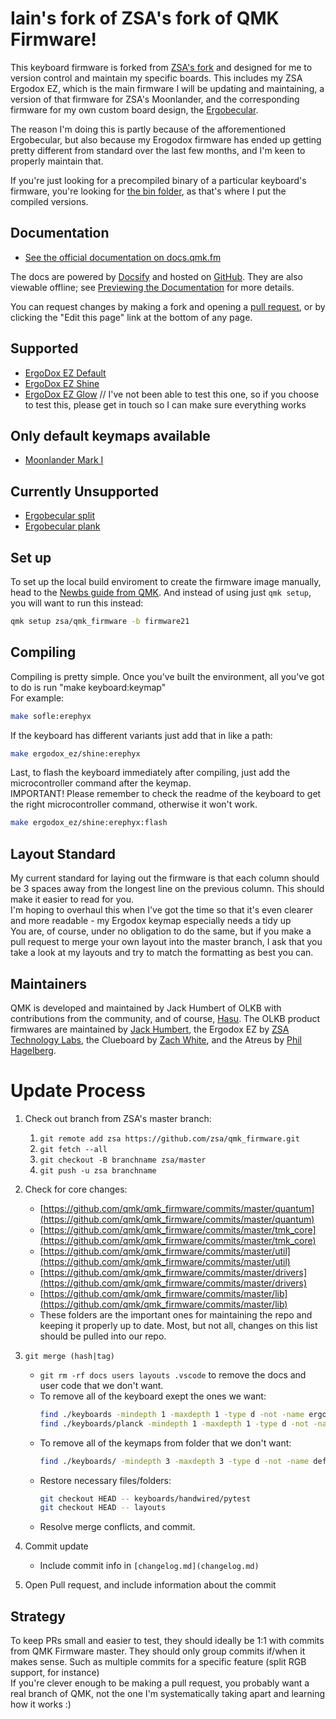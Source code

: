 # Iain's fork of ZSA's fork of QMK Firmware!

This keyboard firmware is forked from [ZSA's fork](https://github.com/zsa/qmk_firmware) and designed for me to version control and maintain my specific boards. This includes my ZSA Ergodox EZ, which is the main firmware I will be updating and maintaining, a version of that firmware for ZSA's Moonlander, and the corresponding firmware for my own custom board design, the [Ergobecular](https://github.com/susseratal/ergobecular).  

The reason I'm doing this is partly because of the afforementioned Ergobecular, but also because my Erogodox firmware has ended up getting pretty different from standard over the last few months, and I'm keen to properly maintain that.  

If you're just looking for a precompiled binary of a particular keyboard's firmware, you're looking for [the bin folder](/bin), as that's where I put the compiled versions. 

## Documentation

* [See the official documentation on docs.qmk.fm](https://docs.qmk.fm)

The docs are powered by [Docsify](https://docsify.js.org/) and hosted on [GitHub](/docs/). They are also viewable offline; see [Previewing the Documentation](https://docs.qmk.fm/#/contributing?id=previewing-the-documentation) for more details.

You can request changes by making a fork and opening a [pull request](https://github.com/qmk/qmk_firmware/pulls), or by clicking the "Edit this page" link at the bottom of any page.

## Supported

* [ErgoDox EZ Default](/keyboards/ergodox_ez)
* [ErgoDox EZ Shine](/keyboards/ergodox_ez/shine)
* [ErgoDox EZ Glow](/keyboards/ergodox_ez/glow) // I've not been able to test this one, so if you choose to test this, please get in touch so I can make sure everything works

## Only default keymaps available

* [Moonlander Mark I](/keyboards/moonlander)

## Currently Unsupported

* [Ergobecular split](https://github.com/susseratal/ergobecular)
* [Ergobecular plank](https://github.com/susseratal/ergobecular)

## Set up 

To set up the local build enviroment to create the firmware image manually, head to the [Newbs guide from QMK](https://docs.qmk.fm/#/newbs).
And instead of using just `qmk setup`, you will want to run this instead:

```sh
qmk setup zsa/qmk_firmware -b firmware21
```

## Compiling

Compiling is pretty simple. Once you've built the environment, all you've got to do is run "make keyboard:keymap"  
For example:  
```sh
make sofle:erephyx
```

If the keyboard has different variants just add that in like a path:  
```sh
make ergodox_ez/shine:erephyx
```

Last, to flash the keyboard immediately after compiling, just add the microcontroller command after the keymap.  
IMPORTANT! Please remember to check the readme of the keyboard to get the right microcontroller command, otherwise it won't work.  
```sh
make ergodox_ez/shine:erephyx:flash
```

## Layout Standard  

My current standard for laying out the firmware is that each column should be 3 spaces away from the longest line on the previous column. This should make it easier to read for you.  
I'm hoping to overhaul this when I've got the time so that it's even clearer and more readable - my Ergodox keymap especially needs a tidy up  
You are, of course, under no obligation to do the same, but if you make a pull request to merge your own layout into the master branch, I ask that you take a look at my layouts and try to match the formatting as best you can. 

## Maintainers

QMK is developed and maintained by Jack Humbert of OLKB with contributions from the community, and of course, [Hasu](https://github.com/tmk). The OLKB product firmwares are maintained by [Jack Humbert](https://github.com/jackhumbert), the Ergodox EZ by [ZSA Technology Labs](https://github.com/zsa), the Clueboard by [Zach White](https://github.com/skullydazed), and the Atreus by [Phil Hagelberg](https://github.com/technomancy).

# Update Process

1. Check out branch from ZSA's master branch:
    1. `git remote add zsa https://github.com/zsa/qmk_firmware.git`
    2. `git fetch --all`
    3. `git checkout -B branchname zsa/master`
    4. `git push -u zsa branchname`
2. Check for core changes:
    - [https://github.com/qmk/qmk_firmware/commits/master/quantum](https://github.com/qmk/qmk_firmware/commits/master/quantum)
    - [https://github.com/qmk/qmk_firmware/commits/master/tmk_core](https://github.com/qmk/qmk_firmware/commits/master/tmk_core)
    - [https://github.com/qmk/qmk_firmware/commits/master/util](https://github.com/qmk/qmk_firmware/commits/master/util)
    - [https://github.com/qmk/qmk_firmware/commits/master/drivers](https://github.com/qmk/qmk_firmware/commits/master/drivers)
    - [https://github.com/qmk/qmk_firmware/commits/master/lib](https://github.com/qmk/qmk_firmware/commits/master/lib)
    - These folders are the important ones for maintaining the repo and keeping it properly up to date. Most, but not all, changes on this list should be pulled into our repo.
4. `git merge (hash|tag)`
    - `git rm -rf docs users layouts .vscode` to remove the docs and user code that we don't want.
    - To remove all of the keyboard exept the ones we want:
      ```sh
      find ./keyboards -mindepth 1 -maxdepth 1 -type d -not -name ergodox_ez -not -name planck -not -name moonlander -not -name pytest -exec git rm -rf '{}' \;
      find ./keyboards/planck -mindepth 1 -maxdepth 1 -type d -not -name ez -not -name keymaps -exec git rm -rf '{}' \;
      ```
    - To remove all of the keymaps from folder that we don't want:
      ```sh
      find ./keyboards/ -mindepth 3 -maxdepth 3 -type d -not -name default -not -name oryx -not -name webusb -not -name glow -not -name reactive -not -name shine -not -name keymaps -exec git rm -rf '{}' \;
      ```
    - Restore necessary files/folders:
      ```sh
      git checkout HEAD -- keyboards/handwired/pytest
      git checkout HEAD -- layouts
      ```
    - Resolve merge conflicts, and commit.

4. Commit update
   * Include commit info in `[changelog.md](changelog.md)`
5. Open Pull request, and include information about the commit

## Strategy

To keep PRs small and easier to test, they should ideally be 1:1 with commits from QMK Firmware master. They should only group commits if/when it makes sense. Such as multiple commits for a specific feature (split RGB support, for instance)  
If you're clever enough to be making a pull request, you probably want a real branch of QMK, not the one I'm systematically taking apart and learning how it works :)
